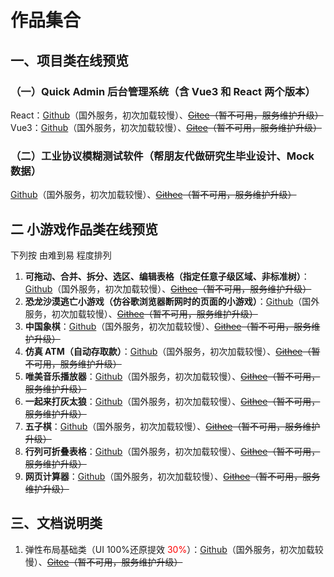 # 作品集合

## 一、项目类在线预览

### （一）Quick Admin 后台管理系统（含 Vue3 和 React 两个版本）

React：[Github](https://1583187609.github.io/quick_admin/react/preview/#/login)（国外服务，初次加载较慢）、~~[Gitee](https://fanlichuan.gitee.io/quick_admin/react/preview/#/login)（暂不可用，服务维护升级）~~  
Vue3：[Github](https://1583187609.github.io/quick_admin/vue3/preview/#/login)（国外服务，初次加载较慢）、~~[Gitee](https://fanlichuan.gitee.io/quick_admin/vue3/preview/#/login)（暂不可用，服务维护升级）~~

### （二）工业协议模糊测试软件（帮朋友代做研究生毕业设计、Mock 数据）

[Github](https://1583187609.github.io/works/backstage)（国外服务，初次加载较慢）、~~[Githee](https://fanlichuan.gitee.io/works/backstage)（暂不可用，服务维护升级）~~

## 二 小游戏作品类在线预览

下列按 由难到易 程度排列

1. <b>可拖动、合并、拆分、选区、编辑表格（指定任意子级区域、非标准树）</b>：[Github](https://1583187609.github.io/works/dragable-table)（国外服务，初次加载较慢）、~~[Githee](https://fanlichuan.gitee.io/works/dragable-table)（暂不可用，服务维护升级）~~
2. <b>恐龙沙漠逃亡小游戏（仿谷歌浏览器断网时的页面的小游戏）</b>：[Github](https://1583187609.github.io/works/dinosaur_game)（国外服务，初次加载较慢）、~~[Githee](https://fanlichuan.gitee.io/works/dinosaur_game)（暂不可用，服务维护升级）~~
3. <b>中国象棋</b>：[Github](https://1583187609.github.io/works/chinese_chess)（国外服务，初次加载较慢）、~~[Githee](https://fanlichuan.gitee.io/works/chinese_chess)（暂不可用，服务维护升级）~~
4. <b>仿真 ATM（自动存取款）</b>：[Github](https://1583187609.github.io/works/ATM)（国外服务，初次加载较慢）、~~[Githee](https://fanlichuan.gitee.io/works/ATM)（暂不可用，服务维护升级）~~
5. <b>唯美音乐播放器</b>：[Github](https://1583187609.github.io/works/pc_music_player)（国外服务，初次加载较慢）、~~[Githee](https://fanlichuan.gitee.io/works/pc_music_player)（暂不可用，服务维护升级）~~
6. <b>一起来打灰太狼</b>：[Github](https://1583187609.github.io/works/altogether_to_strike_gray_wolf)（国外服务，初次加载较慢）、~~[Githee](https://fanlichuan.gitee.io/works/altogether_to_strike_gray_wolf)（暂不可用，服务维护升级）~~
7. <b>五子棋</b>：[Github](https://1583187609.github.io/works/five_in_a_row_game)（国外服务，初次加载较慢）、~~[Githee](https://fanlichuan.gitee.io/works/five_in_a_row_game)（暂不可用，服务维护升级）~~
8. <b>行列可折叠表格</b>：[Github](https://1583187609.github.io/works/intelligent_table)（国外服务，初次加载较慢）、~~[Githee](https://fanlichuan.gitee.io/works/intelligent_table)（暂不可用，服务维护升级）~~
9. <b>网页计算器</b>：[Github](https://1583187609.github.io/works/multifunction_jisuanqi.html)（国外服务，初次加载较慢）、~~[Githee](https://fanlichuan.gitee.io/works/multifunction_jisuanqi.html)（暂不可用，服务维护升级）~~

## 三、文档说明类

1. 弹性布局基础类（UI 100%还原提效 <span style="color:red;">30%</span>）：[Github](https://1583187609.github.io/produce/flex-layout)（国外服务，初次加载较慢）、~~[Gitee](http://fanlichuan.gitee.io/produce/flex-layout)（暂不可用，服务维护升级）~~
